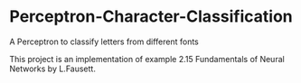# Perceptron-Character-Classification

A Perceptron to classify letters from different fonts

This project is an implementation of example 2.15 Fundamentals of Neural Networks by L.Fausett.

